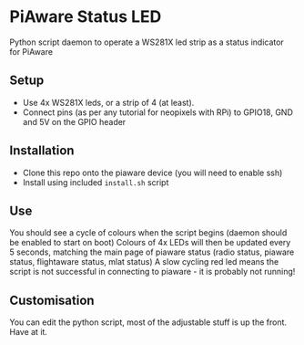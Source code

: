 # PiAware Status LED #
Python script daemon to operate a WS281X led strip as a status indicator for PiAware
## Setup ##
- Use 4x WS281X leds, or a strip of 4 (at least).
- Connect pins (as per any tutorial for neopixels with RPi) to GPIO18, GND and 5V on the GPIO header
## Installation ##
- Clone this repo onto the piaware device (you will need to enable ssh)
- Install using included `install.sh` script
## Use ##
You should see a cycle of colours when the script begins (daemon should be enabled to start on boot)
Colours of 4x LEDs will then be updated every 5 seconds, matching the main page of piaware status (radio status, piaware status, flightaware status, mlat status)
A slow cycling red led means the script is not successful in connecting to piaware - it is probably not running!
## Customisation ##
You can edit the python script, most of the adjustable stuff is up the front. Have at it.
